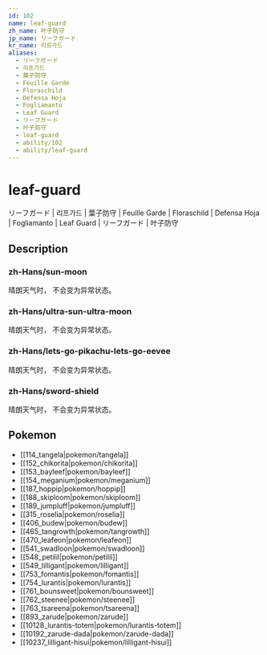 ```yaml
---
id: 102
name: leaf-guard
zh_name: 叶子防守
jp_name: リーフガード
kr_name: 리프가드
aliases:
  - リーフガード
  - 리프가드
  - 葉子防守
  - Feuille Garde
  - Floraschild
  - Defensa Hoja
  - Fogliamanto
  - Leaf Guard
  - リーフガード
  - 叶子防守
  - leaf-guard
  - ability/102
  - ability/leaf-guard
---
```

# leaf-guard

リーフガード | 리프가드 | 葉子防守 | Feuille Garde | Floraschild | Defensa Hoja | Fogliamanto | Leaf Guard | リーフガード | 叶子防守

## Description

### zh-Hans/sun-moon

晴朗天气时，
不会变为异常状态。

### zh-Hans/ultra-sun-ultra-moon

晴朗天气时，
不会变为异常状态。

### zh-Hans/lets-go-pikachu-lets-go-eevee

晴朗天气时，
不会变为异常状态。

### zh-Hans/sword-shield

晴朗天气时，
不会变为异常状态。

## Pokemon

- [[114_tangela|pokemon/tangela]]
- [[152_chikorita|pokemon/chikorita]]
- [[153_bayleef|pokemon/bayleef]]
- [[154_meganium|pokemon/meganium]]
- [[187_hoppip|pokemon/hoppip]]
- [[188_skiploom|pokemon/skiploom]]
- [[189_jumpluff|pokemon/jumpluff]]
- [[315_roselia|pokemon/roselia]]
- [[406_budew|pokemon/budew]]
- [[465_tangrowth|pokemon/tangrowth]]
- [[470_leafeon|pokemon/leafeon]]
- [[541_swadloon|pokemon/swadloon]]
- [[548_petilil|pokemon/petilil]]
- [[549_lilligant|pokemon/lilligant]]
- [[753_fomantis|pokemon/fomantis]]
- [[754_lurantis|pokemon/lurantis]]
- [[761_bounsweet|pokemon/bounsweet]]
- [[762_steenee|pokemon/steenee]]
- [[763_tsareena|pokemon/tsareena]]
- [[893_zarude|pokemon/zarude]]
- [[10128_lurantis-totem|pokemon/lurantis-totem]]
- [[10192_zarude-dada|pokemon/zarude-dada]]
- [[10237_lilligant-hisui|pokemon/lilligant-hisui]]

